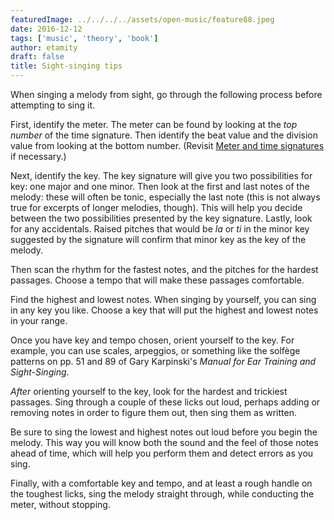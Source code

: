 ```yaml
---
featuredImage: ../../../../assets/open-music/feature88.jpeg
date: 2016-12-12
tags: ['music', 'theory', 'book']
author: etamity
draft: false
title: Sight-singing tips
---
```


When singing a melody from sight, go through the following process before attempting to sing it.

First, identify the meter. The meter can be found by looking at the *top number* of the time signature. Then identify the beat value and the division value from looking at the bottom number. (Revisit [Meter and time signatures][meter] if necessary.)

Next, identify the key. The key signature will give you two possibilities for key: one major and one minor. Then look at the first and last notes of the melody: these will often be tonic, especially the last note (this is not always true for excerpts of longer melodies, though). This will help you decide between the two possibilities presented by the key signature. Lastly, look for any accidentals. Raised pitches that would be *la* or *ti* in the minor key suggested by the signature will confirm that minor key as the key of the melody.

Then scan the rhythm for the fastest notes, and the pitches for the hardest passages. Choose a tempo that will make these passages comfortable.

Find the highest and lowest notes. When singing by yourself, you can sing in any key you like. Choose a key that will put the highest and lowest notes in your range.

Once you have key and tempo chosen, orient yourself to the key. For example, you can use scales, arpeggios, or something like the solfège patterns on pp. 51 and 89 of Gary Karpinski's *Manual for Ear Training and Sight-Singing*.

*After* orienting yourself to the key, look for the hardest and trickiest passages. Sing through a couple of these licks out loud, perhaps adding or removing notes in order to figure them out, then sing them as written.

Be sure to sing the lowest and highest notes out loud before you begin the melody. This way you will know both the sound and the feel of those notes ahead of time, which will help you perform them and detect errors as you sing.

Finally, with a comfortable key and tempo, and at least a rough handle on the toughest licks, sing the melody straight through, while conducting the meter, without stopping.

[meter]: ../meter/